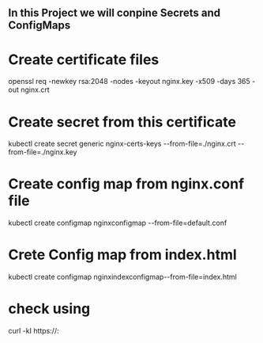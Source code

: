 ## In this Project we will conpine Secrets and ConfigMaps 

# Create certificate files 
openssl req -newkey rsa:2048 -nodes -keyout nginx.key -x509 -days 365 -out nginx.crt 

# Create secret from this certificate 
kubectl create secret generic nginx-certs-keys --from-file=./nginx.crt --from-file=./nginx.key

# Create config map from nginx.conf file
kubectl create configmap nginxconfigmap --from-file=default.conf

# Crete Config map from index.html
kubectl create configmap nginxindexconfigmap--from-file=index.html

# check using
curl -kI https://<IP>:<PORT>
